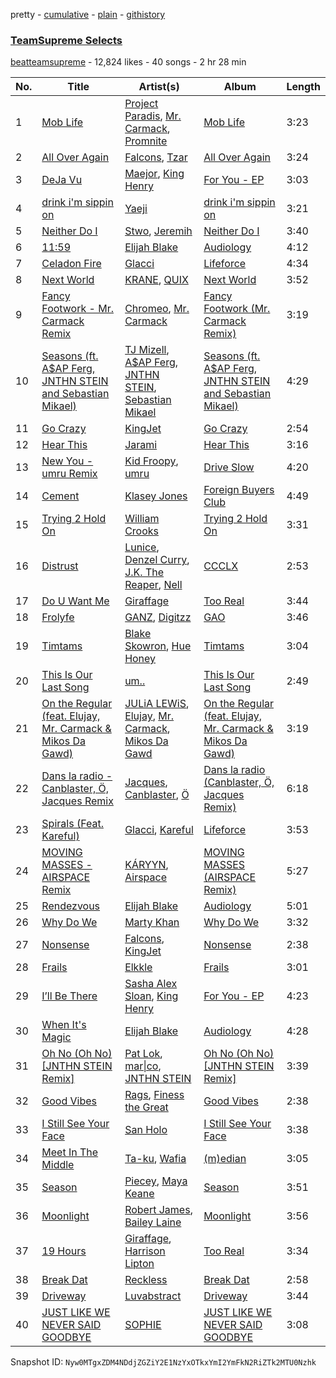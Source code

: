 pretty - [cumulative](/playlists/cumulative/4A01B3wh6uv7yOpzYdVLR3.md) - [plain](/playlists/plain/4A01B3wh6uv7yOpzYdVLR3) - [githistory](https://github.githistory.xyz/mackorone/spotify-playlist-archive/blob/main/playlists/plain/4A01B3wh6uv7yOpzYdVLR3)

### [TeamSupreme Selects](https://open.spotify.com/playlist/4A01B3wh6uv7yOpzYdVLR3)

> 

[beatteamsupreme](https://open.spotify.com/user/beatteamsupreme) - 12,824 likes - 40 songs - 2 hr 28 min

| No. | Title | Artist(s) | Album | Length |
|---|---|---|---|---|
| 1 | [Mob Life](https://open.spotify.com/track/0eIvSXZSVO8kOgtqI5pPKV) | [Project Paradis](https://open.spotify.com/artist/39knGxcpec9LosNwA623O3), [Mr\. Carmack](https://open.spotify.com/artist/4OHaWpWPKDcZgOOUn9elFn), [Promnite](https://open.spotify.com/artist/5nhrH1JLtBXqhhliwceEI5) | [Mob Life](https://open.spotify.com/album/70Q3t8CLZa7H4RN6EYHpgZ) | 3:23 |
| 2 | [All Over Again](https://open.spotify.com/track/5xlxGmggSr4fNhde4fVfyX) | [Falcons](https://open.spotify.com/artist/7lm68Uw3UZDD1vlAWpLeDL), [Tzar](https://open.spotify.com/artist/6oMBHWDRue76zAGaT8Rxw0) | [All Over Again](https://open.spotify.com/album/1J1ta7VVa0RoTEnUsvB0UD) | 3:24 |
| 3 | [DeJa Vu](https://open.spotify.com/track/1vJXZIdnyGzEzJ9NedL4s3) | [Maejor](https://open.spotify.com/artist/3XcCT5MPlQPWFTJyzXbfuX), [King Henry](https://open.spotify.com/artist/4IbUky1dWqlyVlMMTJXPI5) | [For You \- EP](https://open.spotify.com/album/1J6pcP9HXGajjOtfterWZP) | 3:03 |
| 4 | [drink i'm sippin on](https://open.spotify.com/track/5DmCLnojsZpi5SH2MMBDOW) | [Yaeji](https://open.spotify.com/artist/2RqrWplViWHSGLzlhmDcbt) | [drink i'm sippin on](https://open.spotify.com/album/0xLUccIzFFPP32oUfabz0B) | 3:21 |
| 5 | [Neither Do I](https://open.spotify.com/track/4IYmJKwEsFTwQUdzsWSiv1) | [Stwo](https://open.spotify.com/artist/5WQxQAu4xmUwCzxPw3GiB4), [Jeremih](https://open.spotify.com/artist/3KV3p5EY4AvKxOlhGHORLg) | [Neither Do I](https://open.spotify.com/album/37mrK3xXqshDGqoIwzSH0b) | 3:40 |
| 6 | [11:59](https://open.spotify.com/track/6KihLJV6gpjNSwoaVKdkuz) | [Elijah Blake](https://open.spotify.com/artist/65OtBLtkrifQrdTlKI90IR) | [Audiology](https://open.spotify.com/album/6tFQbGKDTnroxDmVwOtugu) | 4:12 |
| 7 | [Celadon Fire](https://open.spotify.com/track/3ELwjaRb0Ti9aro1fNoeWA) | [Glacci](https://open.spotify.com/artist/1vmPXcKvniaZvX8u0KrdfS) | [Lifeforce](https://open.spotify.com/album/6t6iYQ7I9QEApanLY1WSbb) | 4:34 |
| 8 | [Next World](https://open.spotify.com/track/5pQCzzhUvfJUGBTTbdMk8G) | [KRANE](https://open.spotify.com/artist/2aOoD3zsuYforFcDvUpZoH), [QUIX](https://open.spotify.com/artist/19EW4WBhl0fvZUQgi7wV5M) | [Next World](https://open.spotify.com/album/6rM1aJ7EWKuQgXcSWce57b) | 3:52 |
| 9 | [Fancy Footwork \- Mr\. Carmack Remix](https://open.spotify.com/track/5ONUibwrswk7cc2NO8jbEe) | [Chromeo](https://open.spotify.com/artist/2mV8aJphiSHYJf43DxL7Gt), [Mr\. Carmack](https://open.spotify.com/artist/4OHaWpWPKDcZgOOUn9elFn) | [Fancy Footwork \(Mr\. Carmack Remix\)](https://open.spotify.com/album/2Aadl9LRcGBWb5kwfF6X9z) | 3:19 |
| 10 | [Seasons \(ft\. A$AP Ferg, JNTHN STEIN and Sebastian Mikael\)](https://open.spotify.com/track/0z3vdSx7rpOdVWtvV7LZxr) | [TJ Mizell](https://open.spotify.com/artist/2paM5F2KAv6ZHIpKekJG95), [A$AP Ferg](https://open.spotify.com/artist/5dHt1vcEm9qb8fCyLcB3HL), [JNTHN STEIN](https://open.spotify.com/artist/2tW7TitNzNibILuWCEhBLS), [Sebastian Mikael](https://open.spotify.com/artist/4hknFHNFp3UMm2Rbc6Ansf) | [Seasons \(ft\. A$AP Ferg, JNTHN STEIN and Sebastian Mikael\)](https://open.spotify.com/album/3NPW6IudALmY8Jza9avNrh) | 4:29 |
| 11 | [Go Crazy](https://open.spotify.com/track/4iGxTm5VFBSfWEkLuNMjpZ) | [KingJet](https://open.spotify.com/artist/66UIbw9tYvJsqKEWsLqZUe) | [Go Crazy](https://open.spotify.com/album/7GQ0JSfeaOMpES5NqEohEQ) | 2:54 |
| 12 | [Hear This](https://open.spotify.com/track/6dbo1dCjqgVS3XHcnJmOHx) | [Jarami](https://open.spotify.com/artist/1iwseab2dozTUHoF5taAdf) | [Hear This](https://open.spotify.com/album/7A186wgjFKohuXALsrR0m4) | 3:16 |
| 13 | [New You \- umru Remix](https://open.spotify.com/track/3eW8LqZuh5UDkjc7YPn2I5) | [Kid Froopy](https://open.spotify.com/artist/4yXRQkCMWWkfZSSTA2oKjU), [umru](https://open.spotify.com/artist/2Ub06wAIR1hERODcCkKhzx) | [Drive Slow](https://open.spotify.com/album/4HaHzvVVqxq4q1DWppTWjH) | 4:20 |
| 14 | [Cement](https://open.spotify.com/track/57VM8YqkSLUbP3ovGQBW4g) | [Klasey Jones](https://open.spotify.com/artist/0wPOVO0uMbHZy2ycXkOmY7) | [Foreign Buyers Club](https://open.spotify.com/album/4n5x2ouyzBHE7DkHqHMjUB) | 4:49 |
| 15 | [Trying 2 Hold On](https://open.spotify.com/track/2FMMBPzVXDjxsUlNnkSH13) | [William Crooks](https://open.spotify.com/artist/6RQSaarEM4qarzwuWvKvPw) | [Trying 2 Hold On](https://open.spotify.com/album/2lxSFP5j5KFmYPBEb6XXa7) | 3:31 |
| 16 | [Distrust](https://open.spotify.com/track/1tatFlzabZtZ9LTWD80zJT) | [Lunice](https://open.spotify.com/artist/5I0593TTVPzkanWW8xsTns), [Denzel Curry](https://open.spotify.com/artist/6fxyWrfmjcbj5d12gXeiNV), [J.K\. The Reaper](https://open.spotify.com/artist/2ZxCpSYvQCHvYSxwr5mMUm), [Nell](https://open.spotify.com/artist/6l2LcRabUrN1Y3AG8XVGQB) | [CCCLX](https://open.spotify.com/album/4Me0UCcfE961pDkGPWjg7J) | 2:53 |
| 17 | [Do U Want Me](https://open.spotify.com/track/2eTLxOZY8owibk7b2iETad) | [Giraffage](https://open.spotify.com/artist/4kubsO16bEfCADaVUyoYb6) | [Too Real](https://open.spotify.com/album/2i0WQgxSckOe7XEF1XtiCz) | 3:44 |
| 18 | [Frolyfe](https://open.spotify.com/track/2DWd2u4YIc7ArWlkwW1BYu) | [GANZ](https://open.spotify.com/artist/6sUbCA1obWzdoJ1FM3I9Ks), [Digitzz](https://open.spotify.com/artist/4MCQBhrvHrufVxrKk5c5U3) | [GAO](https://open.spotify.com/album/6eNYUWPWrcucJ4KqXprvx1) | 3:46 |
| 19 | [Timtams](https://open.spotify.com/track/3rF8PItN35qH9y27KoayXV) | [Blake Skowron](https://open.spotify.com/artist/5TjySSb3LXfqe0zvyrmFgf), [Hue Honey](https://open.spotify.com/artist/4hSvPV7YleQJSDk4oOk32X) | [Timtams](https://open.spotify.com/album/0MPo5IzLvZ6k9y5vdZYsXr) | 3:04 |
| 20 | [This Is Our Last Song](https://open.spotify.com/track/0ocN9jNvz3J91PLtMajurv) | [um..](https://open.spotify.com/artist/4aTmeAJQIHvOYEpc5KxJ8x) | [This Is Our Last Song](https://open.spotify.com/album/2CxvIZ5UVv6xwcOhEFLwnU) | 2:49 |
| 21 | [On the Regular \(feat\. Elujay, Mr\. Carmack & Mikos Da Gawd\)](https://open.spotify.com/track/042SU58HqnUp6dPoiRJ3xO) | [JULiA LEWiS](https://open.spotify.com/artist/2qcYVZNPHcOpwMUYZvA7Lw), [Elujay](https://open.spotify.com/artist/1CgbNAF3Stnz1Tpipu3xdO), [Mr\. Carmack](https://open.spotify.com/artist/4OHaWpWPKDcZgOOUn9elFn), [Mikos Da Gawd](https://open.spotify.com/artist/0LK5WvQVQgLZFU4Qc9XtXl) | [On the Regular \(feat\. Elujay, Mr\. Carmack & Mikos Da Gawd\)](https://open.spotify.com/album/0lpjfXj2HoV5uiJezxSqqm) | 3:19 |
| 22 | [Dans la radio \- Canblaster, Ö, Jacques Remix](https://open.spotify.com/track/3138qQwXQSTKOMzk36IYis) | [Jacques](https://open.spotify.com/artist/55i4AnS7E58y41UwE0vvQh), [Canblaster](https://open.spotify.com/artist/0IUKzbO8Ak6iMVUae225Wk), [Ö](https://open.spotify.com/artist/2f1BFOhuLHw7mXfquuG85y) | [Dans la radio \(Canblaster, Ö, Jacques Remix\)](https://open.spotify.com/album/0WqDjA9cxkpX7cqXL7tt5Q) | 6:18 |
| 23 | [Spirals \(Feat\. Kareful\)](https://open.spotify.com/track/3pqbQcQSXkXp4CUKYsBQST) | [Glacci](https://open.spotify.com/artist/1vmPXcKvniaZvX8u0KrdfS), [Kareful](https://open.spotify.com/artist/7y4breKexfBWgdyMgHMEHK) | [Lifeforce](https://open.spotify.com/album/6t6iYQ7I9QEApanLY1WSbb) | 3:53 |
| 24 | [MOVING MASSES \- AIRSPACE Remix](https://open.spotify.com/track/7167TQnxX8v3W1WQLO3ZSp) | [KÁRYYN](https://open.spotify.com/artist/4DLYIUgjZAea6vgzGwJUTI), [Airspace](https://open.spotify.com/artist/1cTz7eRiaYjmpCpZORhiG8) | [MOVING MASSES \(AIRSPACE Remix\)](https://open.spotify.com/album/7GHmMWx7eNOa7Een15py21) | 5:27 |
| 25 | [Rendezvous](https://open.spotify.com/track/1DduAiS3MVEhONChg2axkJ) | [Elijah Blake](https://open.spotify.com/artist/65OtBLtkrifQrdTlKI90IR) | [Audiology](https://open.spotify.com/album/6tFQbGKDTnroxDmVwOtugu) | 5:01 |
| 26 | [Why Do We](https://open.spotify.com/track/66lPcyI4Sasjzkk6XrizpZ) | [Marty Khan](https://open.spotify.com/artist/0evjxZDmHKlimAuDUCqPjP) | [Why Do We](https://open.spotify.com/album/1gCW6oQkC6Zqx2fB0Edgak) | 3:32 |
| 27 | [Nonsense](https://open.spotify.com/track/78gd02yyiWj0W80gLSWoDu) | [Falcons](https://open.spotify.com/artist/7lm68Uw3UZDD1vlAWpLeDL), [KingJet](https://open.spotify.com/artist/66UIbw9tYvJsqKEWsLqZUe) | [Nonsense](https://open.spotify.com/album/2K1FSgeG8G7HayrrtfgJfa) | 2:38 |
| 28 | [Frails](https://open.spotify.com/track/4UhjMqP1fLNvMazO5F5NcC) | [Elkkle](https://open.spotify.com/artist/5O3OUnaadL3aEVi5x6ImOl) | [Frails](https://open.spotify.com/album/1MSQVpiRPjYbiM0ZbOa7wV) | 3:01 |
| 29 | [I’ll Be There](https://open.spotify.com/track/2uZ1QybKa1eErzMxAzJiJV) | [Sasha Alex Sloan](https://open.spotify.com/artist/4xnihxcoXWK3UqryOSnbw5), [King Henry](https://open.spotify.com/artist/4IbUky1dWqlyVlMMTJXPI5) | [For You \- EP](https://open.spotify.com/album/1J6pcP9HXGajjOtfterWZP) | 4:23 |
| 30 | [When It's Magic](https://open.spotify.com/track/4gfO9yDER0Ku3O55iCWQXw) | [Elijah Blake](https://open.spotify.com/artist/65OtBLtkrifQrdTlKI90IR) | [Audiology](https://open.spotify.com/album/6tFQbGKDTnroxDmVwOtugu) | 4:28 |
| 31 | [Oh No \(Oh No\) \[JNTHN STEIN Remix\]](https://open.spotify.com/track/0yLjHCPS48TNv7imJivMSD) | [Pat Lok](https://open.spotify.com/artist/3ZPRZDAAuBrvx1tsIjeFxh), [mar\|co](https://open.spotify.com/artist/3m69wjH4DsbM8BnqcKtEbD), [JNTHN STEIN](https://open.spotify.com/artist/2tW7TitNzNibILuWCEhBLS) | [Oh No \(Oh No\) \[JNTHN STEIN Remix\]](https://open.spotify.com/album/1njL2MftvJWIfSb8QUyKoJ) | 3:39 |
| 32 | [Good Vibes](https://open.spotify.com/track/33B1cKlm0hMBs5dM6EAz5J) | [Rags](https://open.spotify.com/artist/6B8LLB1KRqZZMoDTBFbJNA), [Finess the Great](https://open.spotify.com/artist/57ywoMVDBeh1dyyQ0xgZuH) | [Good Vibes](https://open.spotify.com/album/2SXPZOC10KR7OF8Hv3bjHe) | 2:38 |
| 33 | [I Still See Your Face](https://open.spotify.com/track/3R7Y4q7kECcZkT5LCn8QP5) | [San Holo](https://open.spotify.com/artist/0jNDKefhfSbLR9sFvcPLHo) | [I Still See Your Face](https://open.spotify.com/album/5uR49szrEugTZC16r6sssT) | 3:38 |
| 34 | [Meet In The Middle](https://open.spotify.com/track/22CAkC8yKMWDGKevrEcytQ) | [Ta\-ku](https://open.spotify.com/artist/13Kd75NSHSp9lB4CaqPMOV), [Wafia](https://open.spotify.com/artist/0FL2d6iFFNAV3yBUbXjZ1U) | [\(m\)edian](https://open.spotify.com/album/1ufBv80hvKP0VHRB5Ralyt) | 3:05 |
| 35 | [Season](https://open.spotify.com/track/3v9TzPkTJh255iOE5ovz88) | [Piecey](https://open.spotify.com/artist/4YJsvESLhVJBX44WUrp0Q7), [Maya Keane](https://open.spotify.com/artist/2A5lB8dn6uM1CGt0nSJhMg) | [Season](https://open.spotify.com/album/0D9lzas0BzIbQU6dBHFnNM) | 3:51 |
| 36 | [Moonlight](https://open.spotify.com/track/197qKwiKu9ClNEpb81fBvF) | [Robert James](https://open.spotify.com/artist/7iTBpz5KPCygj0ZQsFbD4S), [Bailey Laine](https://open.spotify.com/artist/4WEWW56Yeujf8pBeMYaE7i) | [Moonlight](https://open.spotify.com/album/76nGK9OHC27VhtrYG7nxnw) | 3:56 |
| 37 | [19 Hours](https://open.spotify.com/track/38fGbfDwMH85yhxw8TPUqw) | [Giraffage](https://open.spotify.com/artist/4kubsO16bEfCADaVUyoYb6), [Harrison Lipton](https://open.spotify.com/artist/7q6t9qQSTlcUpHLqTyCSLP) | [Too Real](https://open.spotify.com/album/2i0WQgxSckOe7XEF1XtiCz) | 3:34 |
| 38 | [Break Dat](https://open.spotify.com/track/4905YAYV31usABVmb1pzxg) | [Reckless](https://open.spotify.com/artist/1vDUPXf5cWi6EUYNsJjsrP) | [Break Dat](https://open.spotify.com/album/5k3OcLp83f9u4KOVXwNoUO) | 2:58 |
| 39 | [Driveway](https://open.spotify.com/track/3NvsdOUYnbDKcTVmIwzCQV) | [Luvabstract](https://open.spotify.com/artist/6p4lS61UQx3lTGsQrELT9R) | [Driveway](https://open.spotify.com/album/67P1zubcL6pLoyoXeSVmkj) | 3:44 |
| 40 | [JUST LIKE WE NEVER SAID GOODBYE](https://open.spotify.com/track/2cGvUvoFSpczQL25DerV7T) | [SOPHIE](https://open.spotify.com/artist/5a2w2tgpLwv26BYJf2qYwu) | [JUST LIKE WE NEVER SAID GOODBYE](https://open.spotify.com/album/2X6MX6lzwDmFupGBHfQwJk) | 3:08 |

Snapshot ID: `Nyw0MTgxZDM4NDdjZGZiY2E1NzYxOTkxYmI2YmFkN2RiZTk2MTU0Nzhk`
